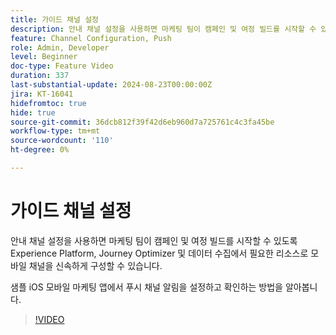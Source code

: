 ```yaml
---
title: 가이드 채널 설정
description: 안내 채널 설정을 사용하면 마케팅 팀이 캠페인 및 여정 빌드를 시작할 수 있도록 Experience Platform, Journey Optimizer 및 데이터 수집에서 필요한 리소스로 모바일 채널을 신속하게 구성할 수 있습니다. 샘플 iOS 모바일 마케팅 앱에서 푸시 채널 알림을 설정하고 확인하는 방법을 알아봅니다.
feature: Channel Configuration, Push
role: Admin, Developer
level: Beginner
doc-type: Feature Video
duration: 337
last-substantial-update: 2024-08-23T00:00:00Z
jira: KT-16041
hidefromtoc: true
hide: true
source-git-commit: 36dcb812f39f42d6eb960d7a725761c4c3fa45be
workflow-type: tm+mt
source-wordcount: '110'
ht-degree: 0%

---
```



# 가이드 채널 설정

안내 채널 설정을 사용하면 마케팅 팀이 캠페인 및 여정 빌드를 시작할 수 있도록 Experience Platform, Journey Optimizer 및 데이터 수집에서 필요한 리소스로 모바일 채널을 신속하게 구성할 수 있습니다.

샘플 iOS 모바일 마케팅 앱에서 푸시 채널 알림을 설정하고 확인하는 방법을 알아봅니다.

>[!VIDEO](https://video.tv.adobe.com/v/3433053/?learn=on)
